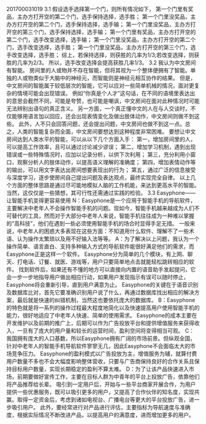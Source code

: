 201700031019
3.1
假设选手选择第一个门，则所有情况如下，
第一个门里有奖品，主办方打开空的第二个门，选手保持选择，选手胜；
第一个门里没奖品，主办方打开空的第二个门，选手保持选择，选手输；
第一个门里没奖品，主办方打开空的第三个门，选手保持选择，选手输；
第一个门里有奖品，主办方打开空的第二个门，选手改变选择，选手输；
第一个门里没奖品，主办方打开空的第二个门，选手改变选择，选手胜；
第一个门里没奖品，主办方打开空的第三个门，选手改变选择，选手胜；
综上，若保持选择，则获胜的几率为1/3;若改变选择，则获胜的几率为2/3。
所以，选手改变选择会提高获胜几率1/3。
3.2
我认为中文房间有智能。
房间里的人或物并不存在智能，但将其视为一个整体便拥有了智能。单独的人或物类似于大脑中的神经元，而智能则是神经元相互协作的结果。
但是，中文房间的智能属于较低层次的智能，它可以应对一些简单机械的情况，面对更复杂的情境可能会出现错误。
例如“你真是个人才”这句话，在不同的语境里表达出的意思会截然不同，可能是夸赞，也可能是嘲讽，中文房间在面对此种情况时可能无法辨别出语句的真正含义。
另一方面，一个真正懂中文的人在与人交谈时，不仅能够用语言加以回应，还会出现表情变化及做出肢体动作，中文房间则做不到这些。
此外，人不只会回答问题，还会提出问题，中文房间也做不到这一点。总之，人类的智能复杂而全面，中文房间要想达到这种程度非常困难。
要想让中文房间达到人类水平的智能，可以从以下几个方面入手：
第一，增加房间里的人，可以提高工作效率，且可以通过讨论减少谬误；
第二，增加学习机制，遇到出现错误或一些特殊情况时，应加以记录分析，以供下次利用；
第三，充分利用小窗口，观察分析人的肢体动作，以提高语义理解的准确度；
第四，增加表情动作等的输出，可以用文字表达出房间想要表现出的行为；
第五，通过广泛的信息接受与深度学习，逐步使房间自己提出问题及表达观点，最终实现完全自律。
以上几个方面的整体思路是通过尽可能地模拟人脑的工作机能，来达到更高水平的智能。当然，这仅仅是一些猜想，其可行性还需通过实践的检验。
3.3
Easyphone——让智能手机变得更容易使用
N：Easyphone是一个应用于智能手机的导航软件，主要解决中老年人不会操作智能手机的问题。现如今，智能手机越来越成为人们不可替代的工具，然而对于大部分中老年人来说，智能手机往往成为一种难以掌握的“高科技”，他们在遇到一些必须使用智能手机的场合时显得手足无措。
一般来说，中老年人的困惑大多表现在这些方面：不知道用什么软件、理解不了一些术语、认为操作太繁琐以及用不好输入法等等。
A：为了解决以上问题，我认为一个操作简单、语言直白、支持多种输入方式的导航软件能很好满足他们的需求，而Easyphone正是这样一个软件。
Easyphone分为简单的几个模块，有上网、聊天、打电话、订餐、就医、游戏等，用户只要简单地点击就能轻松跳转相应的软件。
找到软件后，如果还有不懂的地方可以直接向内置的语音助手发起提问，它会一步一步地指导用户做出相应行动，如果用户发现指示有误可以随时停止，Easyphone将会重新引导，直到用户满意为止。
Easyphone的关键在于语音识别及数据库比对，首先它要准确识别用户说了什么，再通过数据库找出相应的解决方案，最后就是快速的纠错机制，当然这也要依托庞大的数据库。
B：Easyphone的特色就是将一系列的操作过程最大程度地简化以及快速提高用户使用智能手机的能力，很好地适应了中老年人快速、简单的使用需求。
Easyphone的成本主要在开发维护以及前期的推广上，后期可以作为广告投放平台和提供增值服务来获得收入，一旦有了庞大的用户量和较长的运营时间，盈利空间将变得相当可观。
C：我国拥有庞大的人口基数，所以Easyphone拥有广阔的市场前景。但纵观全国，针对中老年人的智能手机导航软件寥寥无几，因此Easyphone不会面临太大的市场竞争压力。
Easyphone的盈利模式以广告投放为主，增值服务为辅，就算付费用户数量不多也不会大幅度影响整体营收，只要与广告商保持良好的合作关系且保持目标用户数量，实现长期稳定的盈利不算太难。
D：为了让该产品快速进入市场，前期要做好宣传工作，主要在目标人群为中青年的平台上投放广告，依靠他们将产品推荐给长辈。
吸引到一定用户后，开始与一些平台商家开展合作，为用户提供一些优惠服务，既可以吸引更多的用户，又提高了合作伙伴的知名度，实现共赢。取得一定资金后，考虑到诸如电视台、广播电台等更大的平台投放广告，进一步吸引用户。
此外，要经常进行对产品进行评估，主要指标为导航速度与准确度，根据实际情况不断改进产品，以提高用户的满意度，进而增加更多的用户。
